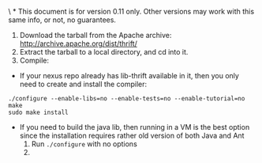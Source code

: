 \ * This document is for version 0.11 only. Other versions may work with this same info, or not, no guarantees.

1. Download the tarball from the Apache archive: http://archive.apache.org/dist/thrift/
2. Extract the tarball to a local directory, and cd into it.
3. Compile:
  - If your nexus repo already has lib-thrift available in it, then you only need to create and install the compiler:
```shell
./configure --enable-libs=no --enable-tests=no --enable-tutorial=no
make
sudo make install
```
  - If you need to build the java lib, then running in a VM is the best option since the installation requires rather old version of both Java and Ant
	1. Run `./configure` with no options
	2. 


